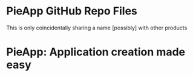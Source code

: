 # PieApp GitHub Repo Files

This is only coincidentally sharing a name [possibly] with other products

# PieApp: Application creation made easy

